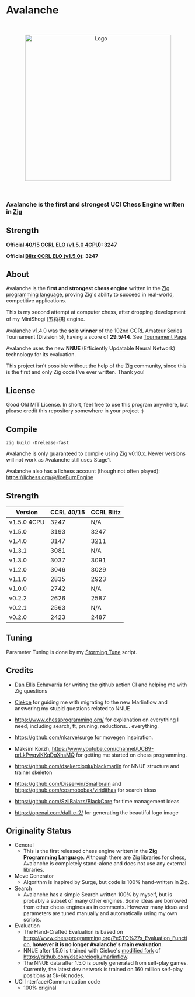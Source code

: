 # Avalanche

<br/>

<p align="center">
<img src="https://user-images.githubusercontent.com/66022611/226020771-aaaf3345-3834-4485-8f6e-29371a497a9e.png" alt="Logo" width = "400" height = "400"/>
</p>

<br/>

### Avalanche is the first and strongest UCI Chess Engine written in [Zig](https://ziglang.org/)

## Strength

**Official [40/15 CCRL ELO (v1.5.0 4CPU)](http://ccrl.chessdom.com/ccrl/4040/cgi/engine_details.cgi?match_length=30&each_game=0&print=Details&each_game=0&eng=Avalanche%201.5.0%2064-bit%204CPU#Avalanche_1_5_0_64-bit_4CPU): 3247**

**Official [Blitz CCRL ELO (v1.5.0)](http://ccrl.chessdom.com/ccrl/404/cgi/engine_details.cgi?match_length=30&each_game=1&print=Details&each_game=1&eng=Avalanche%201.5.0%2064-bit#Avalanche_1_5_0_64-bit): 3247**

## About

Avalanche is the **first and strongest chess engine** written in the [Zig programming language](https://ziglang.org/), proving Zig's ability to succeed in real-world, competitive applications.

This is my second attempt at computer chess, after dropping development of my MiniShogi (五将棋) engine.

Avalanche v1.4.0 was the **sole winner** of the 102nd CCRL Amateur Series Tournament (Division 5), having a score of **29.5/44**. See [Tournament Page](https://kirill-kryukov.com/chess/discussion-board/viewtopic.php?f=7&t=15613&sid=8ada67b5589f716aaf477dd1befe051b).

Avalanche uses the new **NNUE** (Efficiently Updatable Neural Network) technology for its evaluation.

This project isn't possible without the help of the Zig community, since this is the first and only Zig code I've ever written. Thank you!

## License

Good Old MIT License. In short, feel free to use this program anywhere, but please credit this repository somewhere in your project :)

## Compile

`zig build -Drelease-fast`

Avalanche is only guaranteed to compile using Zig v0.10.x. Newer versions will not work as Avalanche still uses Stage1.

Avalanche also has a lichess account (though not often played): https://lichess.org/@/IceBurnEngine

## Strength

| Version      | CCRL 40/15 | CCRL Blitz |
|--------------|------------|------------|
| v1.5.0 4CPU  | 3247       | N/A        |
| v1.5.0       | 3193       | 3247       |
| v1.4.0       | 3147       | 3211       |
| v1.3.1       | 3081       | N/A        |
| v1.3.0       | 3037       | 3091       |
| v1.2.0       | 3046       | 3029       |
| v1.1.0       | 2835       | 2923       |
| v1.0.0       | 2742       | N/A        |
| v0.2.2       | 2626       | 2587       |
| v0.2.1       | 2563       | N/A        |
| v0.2.0       | 2423       | 2487       |

## Tuning

Parameter Tuning is done by my [Storming Tune](https://github.com/SnowballSH/storming_tune) script.

## Credits

- [Dan Ellis Echavarria](https://github.com/Deecellar) for writing the github action CI and helping me with Zig questions
- [Ciekce](https://github.com/Ciekce) for guiding me with migrating to the new Marlinflow and answering my stupid questions related to NNUE

- https://www.chessprogramming.org/ for explanation on everything I need, including search, tt, pruning, reductions... everything.
- https://github.com/nkarve/surge for movegen inspiration.
- Maksim Korzh, https://www.youtube.com/channel/UCB9-prLkPwgvlKKqDgXhsMQ for getting me started on chess programming.
- https://github.com/dsekercioglu/blackmarlin for NNUE structure and trainer skeleton
- https://github.com/Disservin/Smallbrain and https://github.com/cosmobobak/viridithas for search ideas
- https://github.com/SzilBalazs/BlackCore for time management ideas
- https://openai.com/dall-e-2/ for generating the beautiful logo image

## Originality Status

- General
  - This is the first released chess engine written in the **Zig Programming Language**. Although there are Zig libraries for chess, Avalanche is completely stand-alone and does not use any external libraries.
- Move Generator
  - Algorithm is inspired by Surge, but code is 100% hand-written in Zig.
- Search
  - Avalanche has a simple Search written 100% by myself, but is probably a subset of many other engines. Some ideas are borrowed from other chess engines as in comments. However many ideas and parameters are tuned manually and automatically using my own scripts.
- Evaluation
  - The Hand-Crafted Evaluation is based on https://www.chessprogramming.org/PeSTO%27s_Evaluation_Function, **however it is no longer Avalanche's main evaluation**.
  - NNUE after 1.5.0 is trained with Ciekce's [modified fork](https://github.com/Ciekce/marlinflow) of https://github.com/dsekercioglu/marlinflow.
  - The NNUE data after 1.5.0 is purely generated from self-play games. Currently, the latest dev network is trained on 160 million self-play positions at 5k-6k nodes.
- UCI Interface/Communication code
  - 100% original
